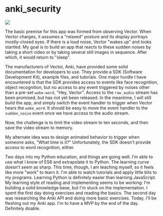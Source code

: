 # anki_security

![](https://www.jbhifi.co.nz/FileLibrary/ProductResources/Images/111696-L-LO.jpg)

The basic premise for this app was formed from observing Vector.
When Vector charges, it assumes a "relaxed" posture and its display portrays mostly-closed eyes.
If there is a loud noise, Vector "wakes up" and looks startled.
My goal is to build an app that reacts to these sudden noises by taking a short video or by taking several still images in sequence.
After which, it would return to "sleep".

The manufacturers of Vector, Anki, have provided some solid documentation for developers to use. They provide a SDK (Software Development Kit), example files, and tutorials.
One major hurdle I have encountered is that the SDK provides access to events like face recognition, object recognition, but no access to any event triggered by noises other than a pre-set `wake-word`, "Hey, Vector". 
Access to the `raw_audio` stream has been promised, but has not yet been released.
In the meantime, I will still build the app, and simply switch the event handler to trigger when Vector hears the `wake_word`.
It should be easy to move the event handler to the `sudden_noise` event once we have access to the audio stream.

Now, the challenge is to limit the video stream to ten seconds, and then save the video stream to memory.

My alternate idea was to design animated behavior to trigger when someone asks, "What time is it?"
Unfortunately, the SDK doesn't provide access to word recognition, either.

Two days into my Python education, and things are going well.
I'm able to use what I know of ES6 and extrapolate it to Python.
The learning curve doesn't seem as sharp.
This time, though, I am teaching myself, so it feels like more "work" to learn it.
I'm able to watch tutorials and apply little bits to my programs.
Learning Python is definitely easier than learning JavaScript.
My learning style of reading and implementing seems to be working: I'm building a solid knowledge base, but I'm stuck on the implementation.
I spent the first day doing exercises and reading the basics.
The second day was researching the Anki API and doing more basic exercises.
Today, I'll be fleshing out my Anki app. I'm to have a MVP by the end of the day.
Definitely doable.
